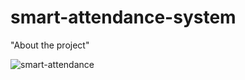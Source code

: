 # smart-attendance-system
"About the project"


![smart-attendance](https://github.com/user-attachments/assets/4089aadb-9f8d-4465-804c-df9c0a70e500)

